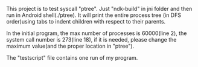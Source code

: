 This project is to test syscall "ptree".
Just "ndk-build" in jni folder and then run in Android shell(./ptree).
It will print the entire process tree (in DFS order)using tabs to indent children with respect to their parents.

In the initial program, 
the max number of processes is 60000(line 2),
the system call number is 273(line 18),
if it is needed, please change the maximum value(and the proper location in "ptree").

The "testscript" file contains one run of my program.
